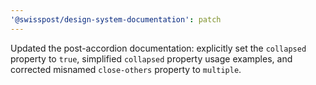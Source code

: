 ```yaml
---
'@swisspost/design-system-documentation': patch
---
```


Updated the post-accordion documentation: explicitly set the `collapsed` property to `true`, simplified `collapsed` property usage examples, and corrected misnamed `close-others` property to `multiple`.

